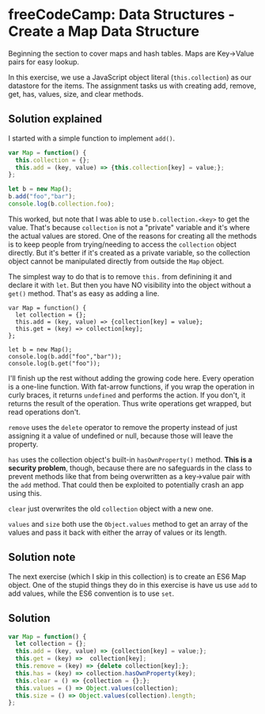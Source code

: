 # freeCodeCamp: Data Structures - Create a Map Data Structure

Beginning the section to cover maps and hash tables. Maps are Key->Value pairs for easy lookup.

In this exercise, we use a JavaScript object literal (`this.collection`) as our datastore for the items. The assignment tasks us with creating add, remove, get, has, values, size, and clear methods.

## Solution explained

I started with a simple function to implement `add()`.

```javascript
var Map = function() {
  this.collection = {};
  this.add = (key, value) => {this.collection[key] = value;};
};

let b = new Map();
b.add("foo","bar");
console.log(b.collection.foo);
```

This worked, but note that I was able to use `b.collection.<key>` to get the value. That's because `collection` is not a "private" variable and it's where the actual values are stored. One of the reasons for creating all the methods is to keep people from trying/needing to access the `collection` object directly. But it's better if it's created as a private variable, so the collection object cannot be manipulated directly from outside the `Map` object.

The simplest way to do that is to remove `this.` from definining it and declare it with `let`. But then you have NO visibility into the object without a `get()` method. That's as easy as adding a line.

```javascriptlet
var Map = function() {
  let collection = {};
  this.add = (key, value) => {collection[key] = value};
  this.get = (key) => collection[key];
};

let b = new Map();
console.log(b.add("foo","bar"));
console.log(b.get("foo"));
```

I'll finish up the rest without adding the growing code here. Every operation is a one-line function. With fat-arrow functions, if you wrap the operation in curly braces, it returns `undefined` and performs the action. If you don't, it returns the result of the operation. Thus write operations get wrapped, but read operations don't.

`remove` uses the `delete` operator to remove the property instead of just assigning it a value of undefined or null, because those will leave the property.

`has` uses the collection object's built-in `hasOwnProperty()` method. **This is a security problem**, though, because there are no safeguards in the class to prevent methods like that from being overwritten as a key->value pair with the `add` method. That could then be exploited to potentially crash an app using this.

`clear` just overwrites the old `collection` object with a new one.

`values` and `size` both use the `Object.values` method to get an array of the values and pass it back with either the array of values or its length.

## Solution note

The next exercise (which I skip in this collection) is to create an ES6 Map object. One of the stupid things they do in this exercise is have us use `add` to add values, while the ES6 convention is to use `set`.

## Solution
```javascript
var Map = function() {
  let collection = {};
  this.add = (key, value) => {collection[key] = value;};
  this.get = (key) =>  collection[key];
  this.remove = (key) => {delete collection[key];};
  this.has = (key) => collection.hasOwnProperty(key);
  this.clear = () => {collection = {};};
  this.values = () => Object.values(collection);
  this.size = () => Object.values(collection).length;
};
```